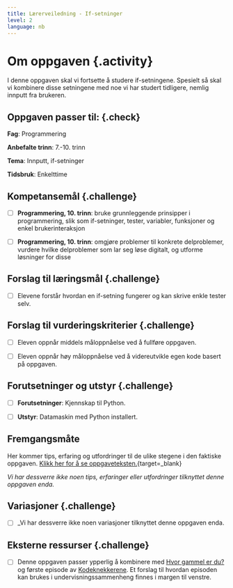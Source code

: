 ```yaml
---
title: Lærerveiledning - If-setninger
level: 2
language: nb
---
```



# Om oppgaven {.activity}

I denne oppgaven skal vi fortsette å studere if-setningene. Spesielt så skal vi
kombinere disse setningene med noe vi har studert tidligere, nemlig innputt fra
brukeren.

## Oppgaven passer til: {.check}

 __Fag__: Programmering

 __Anbefalte trinn__: 7.-10. trinn

 __Tema__: Innputt, if-setninger

 __Tidsbruk__: Enkelttime

## Kompetansemål {.challenge}

- [ ] __Programmering, 10. trinn__: bruke grunnleggende prinsipper i
      programmering, slik som if-setninger, tester, variabler, funksjoner og
      enkel brukerinteraksjon

- [ ] __Programmering, 10. trinn__: omgjøre problemer til konkrete delproblemer,
      vurdere hvilke delproblemer som lar seg løse digitalt, og utforme
      løsninger for disse

## Forslag til læringsmål {.challenge}

- [ ]  Elevene forstår hvordan en if-setning fungerer og kan skrive enkle tester
       selv.

## Forslag til vurderingskriterier {.challenge}

- [ ] Eleven oppnår middels måloppnåelse ved å fullføre oppgaven.

- [ ] Eleven oppnår høy måloppnåelse ved å videreutvikle egen kode basert på oppgaven.

## Forutsetninger og utstyr {.challenge}

- [ ]  __Forutsetninger__: Kjennskap til Python.

- [ ]  __Utstyr__: Datamaskin med Python installert.

## Fremgangsmåte

 Her kommer tips, erfaring og utfordringer til de ulike stegene i den faktiske
 oppgaven. [Klikk her for å se
 oppgaveteksten.](../if-setninger/if-setninger.html){target=_blank}

 _Vi har dessverre ikke noen tips, erfaringer eller utfordringer tilknyttet denne oppgaven enda._

## Variasjoner {.challenge}

- [ ]  _Vi har dessverre ikke noen variasjoner tilknyttet denne oppgaven enda.

## Eksterne ressurser {.challenge}

- [ ] Denne oppgaven passer ypperlig å kombinere med [Hvor gammel er
      du?](http://oppgaver.kidsakoder.no/python/hvor_gammel_er_du/hvor_gammel_er_du.html)
      og første episode av
      [Kodeknekkerene](https://www.nrk.no/skole/xl/kodeknekkerne-1.13033753#Episode%201:%20Hvis/ellers).
      Et forslag til hvordan episoden kan brukes i undervisningssammenheng
      finnes i margen til venstre.

